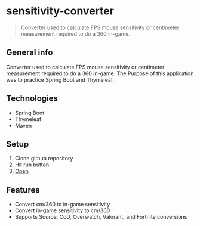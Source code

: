 # sensitivity-converter
> Converter used to calculate FPS mouse sensitivity or centimeter measurement required to do a 360 in-game.

## General info
Converter used to calculate FPS mouse sensitivity or centimeter measurement required to do a 360 in-game.
The Purpose of this application was to practice Spring Boot and Thymeleaf.


## Technologies
* Spring Boot
* Thymeleaf
* Maven

## Setup
1. Clone github repository <br />
2. Hit run button <br />
3. [Open ](http://localhost:8080/converter)

## Features
* Convert cm/360 to in-game sensitivity
* Convert in-game sensitivity to cm/360
* Supports Source, CoD, Overwatch, Valorant, and Fortnite conversions
